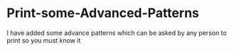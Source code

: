 # Print-some-Advanced-Patterns
I have added some advance patterns which can be asked by any person to print so you must know it
